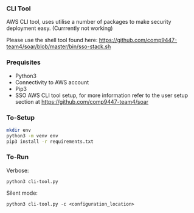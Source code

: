 ### CLI Tool

AWS CLI tool, uses utilise a number of packages to make security deployment easy. 
(Currrently not working)

Please use the shell tool found here: https://github.com/comp9447-team4/soar/blob/master/bin/sso-stack.sh

### Prequisites
- Python3
- Connectivity to AWS account
- Pip3
- SSO AWS CLI tool setup, for more information refer to the user setup section at https://github.com/comp9447-team4/soar

### To-Setup
```bash
mkdir env
python3 -m venv env
pip3 install -r requirements.txt
```

### To-Run

Verbose: 
```
python3 cli-tool.py
```

Silent mode:
```
python3 cli-tool.py -c <configuration_location>
```
